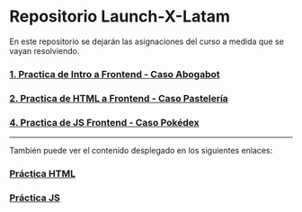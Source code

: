 # Repositorio Launch-X-Latam

En este repositorio se dejarán las asignaciones del curso a medida que se vayan resolviendo.

### [1. Practica de Intro a Frontend - Caso Abogabot](01%20-%20INTRO/ "1. Practica de Intro a Frontend - Caso Abogabot")

### [2. Practica de HTML a Frontend - Caso Pastelería](02%20-%20HTML/ "2. Practica de HTML Frontend - Caso Pastelería")

### [4. Practica de JS Frontend - Caso Pokédex](04%20-%20JS/ "4. Practica de JS Frontend - Caso Pokédex")

------------

También puede ver el contenido desplegado en los siguientes enlaces:

### [Práctica HTML](https://gfrodriguez.github.io/Launch-X-Latam-Frontend/02%20-%20HTML/ "Práctica HTML")
### [Práctica JS](https://gfrodriguez.github.io/Launch-X-Latam-Frontend/04%20-%20JS/ "Práctica JS")



